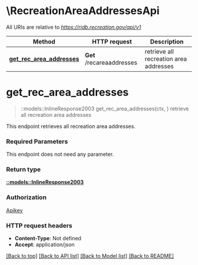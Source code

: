 # \RecreationAreaAddressesApi

All URIs are relative to *https://ridb.recreation.gov/api/v1*

Method | HTTP request | Description
------------- | ------------- | -------------
[**get_rec_area_addresses**](RecreationAreaAddressesApi.md#get_rec_area_addresses) | **Get** /recareaaddresses | retrieve all recreation area addresses


# **get_rec_area_addresses**
> ::models::InlineResponse2003 get_rec_area_addresses(ctx, )
retrieve all recreation area addresses

This endpoint retrieves all recreation area addresses.

### Required Parameters
This endpoint does not need any parameter.

### Return type

[**::models::InlineResponse2003**](inline_response_200_3.md)

### Authorization

[Apikey](../README.md#Apikey)

### HTTP request headers

 - **Content-Type**: Not defined
 - **Accept**: application/json

[[Back to top]](#) [[Back to API list]](../README.md#documentation-for-api-endpoints) [[Back to Model list]](../README.md#documentation-for-models) [[Back to README]](../README.md)

